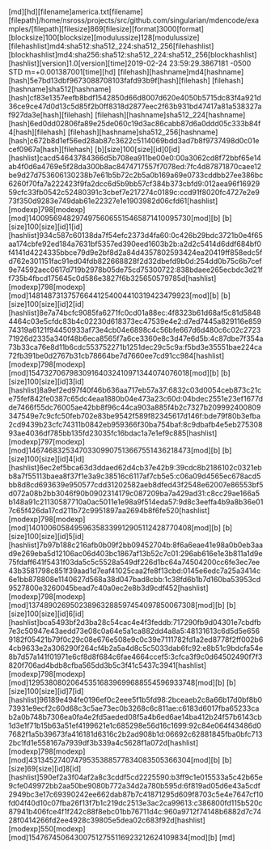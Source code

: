 
[md][hd][filename]america.txt[filename][filepath]/home/nsross/projects/src/github.com/singularian/mdencode/examples/[filepath][filesize]869[filesize][format]3000[format][blocksize]100[blocksize][modulussize]128[modulussize][filehashlist]md4:sha512:sha512_224:sha512_256[filehashlist][blockhashlist]md4:sha256:sha512:sha512_224:sha512_256[blockhashlist][hashlist][version]1.0[version][time]2019-02-24 23:59:29.3867181 -0500 STD m=+0.001387001[time][hd]
[filehash][hashname]md4[hashname][hash]5e7bd13dbf9673088708103fafd93b9f[hash][filehash]
[filehash][hashname]sha512[hashname][hash]cf83e1357eefb8bdf1542850d66d8007d620e4050b5715dc83f4a921d36ce9ce47d0d13c5d85f2b0ff8318d2877eec2f63b931bd47417a81a538327af927da3e[hash][filehash]
[filehash][hashname]sha512_224[hashname][hash]6ed0dd02806fa89e25de060c19d3ac86cabb87d6a0ddd05c333b84f4[hash][filehash]
[filehash][hashname]sha512_256[hashname][hash]c672b8d1ef56ed28ab87c3622c5114069bdd3ad7b8f9737498d0c01ecef0967a[hash][filehash]
[b][size]100[size][id]0[id][hashlist]cacd54643784366d5b708ea911be00e0:00a3062cd8f72bbf65e14ab4f0d6a4769e5f28da300b8ac8474717557f7078ed:7fc4d87871870caee12be9d27d753606130238b7e61b5b72c2b5a0b169a69e0733cddbb27ee386bc6260f70fa7a222423f9fa2dcc6d5b9bb57cf384b373cbfd9:012aea96f1692959cfc33fb0542c52480391c3cbef7e217274c0189c:ccd91f8020fc4727e2e973f350d9283e749dab61e22327e1e1903982d06cfd61[hashlist][modexp]798[modexp][mod]140095694829749756065515465871410095730[mod][b]
[b][size]100[size][id]1[id][hashlist]934c587c60138da7f54efc2373d4fa60:0c426b29bdc3721b0e4f65aa174cbfe92ed184a7631bf5357ed390eed1603b2b:a2d2c5414d6ddf684bf0f4141d4224335bbce79d9e2bf8d2a84d4357802593424ea20419ff858edc5fd762e301151fac91ed04fdb822668828f2d32dbefd9b0d:254dd0b75c6b7cef9e74592aec0617d719b2978b05de75cd75300722:838bdaee265ecbdc3d21ff735b4fbcd175645c0d586e3827f6b325650579785d[hashlist][modexp]798[modexp][mod]148148731375766441254004410319423479923[mod][b]
[b][size]100[size][id]2[id][hashlist]8e7a74bcfc9085fa6271fc0cd01a88ec:4f8323b61d68af5c81d58484464c03e5cfdc83b4c02230d618373ec47539e4e2:d7ed7445a829116e85974319a6121f94450933af73e4cb04e6898c4c56bfe667d6d480c6c02c272371926d2335a340f48b6eca8565f7a6ce3360e8c3d47e6d5b:4c87dbe7f354a73b33ca76e8d11b6cdc553752271b1251dec29c5c9a:f5bd3e35551bae224ca72fb391be0d2767b31cb78664be7d7660ee7cd91cc984[hashlist][modexp]798[modexp][mod]154732706798309164032410971344074076018[mod][b]
[b][size]100[size][id]3[id][hashlist]8a9ef2ed97f40f46b636aa717eb57a37:6832c03d0054ceb873c21ce75fef842fe0387c65dc4eaa1880b04e473a23c60d:04bdec2551e23ef1677dde7466f55dc76005ae42bb8f96c44ca903a885f4b2c7327b209992400809347549e7c9cfc50feb702e83be9542f589f82345617d146f:bde79f80b3efba2cd9439b23cfc74311b0842eb959366f30ba754baf:8c9dbafb4e5eb27530893ae4036df785bb135fd23035fc16bdac1a7e1ef9c885[hashlist][modexp]797[modexp][mod]146746832534703309907513667551436218473[mod][b]
[b][size]100[size][id]4[id][hashlist]6ec2ef5bca63d3ddaed62d4cb37e42b9:39cdc8b2186102c0321ebb8a7f55113baea8f37f1e3a9c38516c6117af7cb5e5:c06a09d4565ec678acd5bb8d8cd693639e950577cdd31202582aeb8dfed43f2548e62007e86553bf5d072a08b2bb3046f90b0902314179c087209ba7a429ad31:c8cc29ae166a5b148a91c21130587710a0ac5011e1e98a9f514eda57:9d8c3eeffa4b9a8b36e017c65f426da17cd211b72c9951897aa2694b8f6fe520[hashlist][modexp]798[modexp][mod]140100605849596358339912905112428770408[mod][b]
[b][size]100[size][id]5[id][hashlist]7b97b188c216afb0b09f2bb09452704b:8f6a6eae41e98a0b0eb3aad9e269eba5d12106ac06d403bc1867af13b52c7c01:296ab616e1e3b811a1d9e75fdaff641f5431f03da5c5c5528a549df226d1bc64a74504200cc6fe3ec7ee43b3581798c851f39aad1d7eaf41025caa2fe8f13cbd:0145e6edc7a25a3414c6e1bb878808e1140627d568a38d047bad8cbb:1c38fd6b1b7d160ba53953cd9527800e3260045bead7c40a0ec2e8b3d9cdf452[hashlist][modexp]798[modexp][mod]137489026950238963288597454097850067308[mod][b]
[b][size]100[size][id]6[id][hashlist]bca5493bf2d3ba28c54cac4e4f3feddb:717290fb9d04301e7cbdfb7e3c50947e43aedd73e08c0a64e5a1ca882dd4a8a5:48131613c6d5d5e6569182f05421b79f0c29c08e676e508e9c0c39e7111782fd1a2ed8778f2ff002b64cb9633e2a306290f264cf4b2a5a4d8c5c5033dab6fc92:e8b51c9bdcfa54e8b7d57a141f01971e6cf8d8f684c6fae4664ccef5:3cfca3f9c0d64502490f7f3820f706ad4bdb8cfba565dd3b5c3f41c5437c3941[hashlist][modexp]798[modexp][mod]129538080206453516839699688554596933748[mod][b]
[b][size]100[size][id]7[id][hashlist]96189e494fe0196ef0c2eee5f1b5fd98:2bceaeb2c8a66b17d0bf8b073931e9ecf2c60d68c3c5ae73ec0b3268c6c811ae:c6183d6017fba65233cab2a0b748b7306ea0fa4e2fd5aeded08f5a4b6ed6ae14ba412b24f57b6143cb1d3e1f71b15b63a51ef4199621e1c685298e56d16c1699:92c84e064f43486d07682f1a5b39673fa416181d6316c2b2ad908b1d:06692c62881845fba0bfc7132bc1fd1e558167a7939df3b339a4c5628f1a072d[hashlist][modexp]798[modexp][mod]43134527407479535388577834083505366304[mod][b]
[b][size]69[size][id]8[id][hashlist]590ef2a3f04af2a8c3cddf5cd2225590:b3ff9c1e015533a5c42b65e9cfe049972bb2aa50be9080b772a34d2a780b595d:6f819ad05d6e43a5cdf2949bc3e17c69390242ee662dab87b7c41871295d609f8703c5e4e7647cf10fd04f40d10c07fba26f13f7b1c219dc2513e3ac2ca99613:c386800fd115b520c87941b406fce4f1f242c88f8ebc01bb76711d4c:960a9712f74148b6882d7c7428f0414266fd2ee4928c39805e5dea02c683f92d[hashlist][modexp]550[modexp][mod]154767450643007512755116923212624109834[mod][b]
[md]
